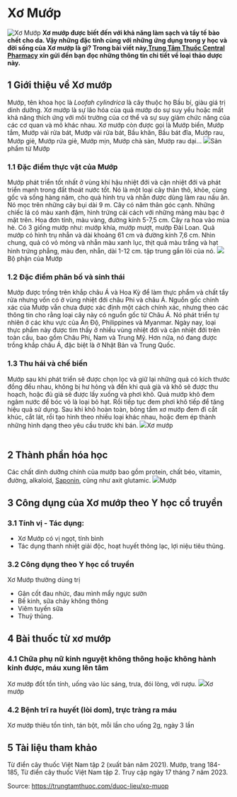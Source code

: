 # Xơ Mướp

![Xơ Mướp](https://trungtamthuoc.com/images/others/xo-muop-6-6562.jpg)
**Xơ mướp được biết đến với khả năng làm sạch và tẩy tế bào chết cho da. Vậy những đặc tính cùng với những ứng dụng trong y học và đời sống của Xơ mướp là gì? Trong bài viết này,[Trung Tâm Thuốc Central Pharmacy](https://trungtamthuoc.com/ "Trung Tâm Thuốc Central Pharmacy") xin gửi đến bạn đọc những thông tin chi tiết về loại thảo dược này.**
##  1 Giới thiệu về Xơ mướp
Mướp, tên khoa học là _Loofah cylindrica_ là cây thuộc họ Bầu bí, giàu giá trị dinh dưỡng. 
Xơ mướp là sự lão hóa của quả mướp do sự suy yếu hoặc mất khả năng thích ứng với môi trường của cơ thể và sự suy giảm chức năng của các cơ quan và mô khác nhau. Xơ mướp còn được gọi là Mướp biển, Mướp tắm, Mướp vải rửa bát, Mướp vải rửa bát, Bầu khăn, Bầu bát đĩa, Mướp rau, Mướp giẻ, Mướp rửa giẻ, Mướp mịn, Mướp chà sàn, Mướp rau dại…
![](https://trungtamthuoc.com/images/item/xo-muop-2.jpg)Sản phẩm từ Mướp
### 1.1 Đặc điểm thực vật của Mướp
Mướp phát triển tốt nhất ở vùng khí hậu nhiệt đới và cận nhiệt đới và phát triển mạnh trong đất thoát nước tốt. Nó là một loại cây thân thô, khỏe, cùng gốc và sống hàng năm, cho quả hình trụ và nhẵn được dùng làm rau nấu ăn. Nó mọc trên những cây bụi dài 9 m. Cây có năm thân góc cạnh. Những chiếc lá có màu xanh đậm, hình trứng cải cách với những mảng màu bạc ở mặt trên. Hoa đơn tính, màu vàng, đường kính 5-7,5 cm. Cây ra hoa vào mùa hè. Có 3 giống mướp như: mướp khía, mướp mượt, mướp Đài Loan.
Quả mướp có hình trụ nhẵn và dài khoảng 61 cm và đường kính 7,6 cm. Nhìn chung, quả có vỏ mỏng và nhẵn màu xanh lục, thịt quả màu trắng và hạt hình trứng phẳng, màu đen, nhẵn, dài 1-12 cm. tập trung gần lõi của nó. 
![](https://trungtamthuoc.com/images/item/xo-muop-5.jpg)Bộ phận của Mướp
### 1.2 Đặc điểm phân bố và sinh thái
Mướp được trồng trên khắp châu Á và Hoa Kỳ để làm thực phẩm và chất tẩy rửa nhưng vốn có ở vùng nhiệt đới châu Phi và châu Á. Nguồn gốc chính xác của Mướp vẫn chưa được xác định một cách chính xác, nhưng theo các thông tin cho rằng loại cây này có nguồn gốc từ Châu Á. Nó phát triển tự nhiên ở các khu vực của Ấn Độ, Philippines và Myanmar.
Ngày nay, loại thực phẩm này được tìm thấy ở nhiều vùng nhiệt đới và cận nhiệt đới trên toàn cầu, bao gồm Châu Phi, Nam và Trung Mỹ. Hơn nữa, nó đang được trồng khắp châu Á, đặc biệt là ở Nhật Bản và Trung Quốc.
### 1.3 Thu hái và chế biến
Mướp sau khi phát triển sẽ được chọn lọc và giữ lại những quả có kích thước đồng đều nhau, không bị hư hỏng và đến khi quả già và khô sẽ được thu hoạch, hoặc đủ già sẽ được lấy xuống và phơi khô.
Quả mướp khô đem ngâm nước để bóc vỏ là loại bỏ hạt. Rồi tiếp tục đem phơi khô tiếp để tăng hiệu quả sử dụng.
Sau khi khô hoàn toàn, bông tắm xơ mướp đem đi cắt khúc, cắt lát, rồi tạo hình theo nhiều loại khác nhau, hoặc đem ép thành những hình dạng theo yêu cầu trước khi bán.
![](https://trungtamthuoc.com/images/item/xo-muop-1.jpg)Xơ mướp  
​​​​
##  2 Thành phần hóa học
Các chất dinh dưỡng chính của mướp bao gồm protein, chất béo, vitamin, đường, alkaloid, [Saponin](https://trungtamthuoc.com/hoat-chat/saponin "Saponin"), cũng như axit glutamic. 
![](https://trungtamthuoc.com/images/item/xo-muop-4.jpg)Mướp
##  3 Công dụng của Xơ mướp theo Y học cổ truyền
### 3.1 Tính vị - Tác dụng:
  * Xơ Mướp có vị ngọt, tính bình
  * Tác dụng thanh nhiệt giải độc, hoạt huyết thông lạc, lợi niệu tiêu thũng.


### 3.2 Công dụng theo Y học cổ truyền
Xơ Mướp thường dùng trị 
  * Gân cốt đau nhức, đau mình mẩy ngực sườn
  * Bế kinh, sữa chảy không thông
  * Viêm tuyến sữa
  * Thuỷ thũng.


##  4 Bài thuốc từ xơ mướp
### 4.1 Chữa phụ nữ kinh nguyệt không thông hoặc không hành kinh được, máu xung lên tâm
Xơ mướp đốt tồn tính, uống vào lúc sáng, trưa, đói lòng, với rượu.
![](https://trungtamthuoc.com/images/item/xo-muop-3.jpg)Xơ mướp
### 4.2 Bệnh trĩ ra huyết (lòi dom), trực tràng ra máu
Xơ mướp thiêu tồn tính, tán bột, mỗi lần cho uống 2g, ngày 3 lần
##  5 Tài liệu tham khảo
Từ điển cây thuốc Việt Nam tập 2 (xuất bản năm 2021). Mướp, trang 184-185, Từ điển cây thuốc Việt Nam tập 2. Truy cập ngày 17 tháng 7 năm 2023.


Source: https://trungtamthuoc.com/duoc-lieu/xo-muop